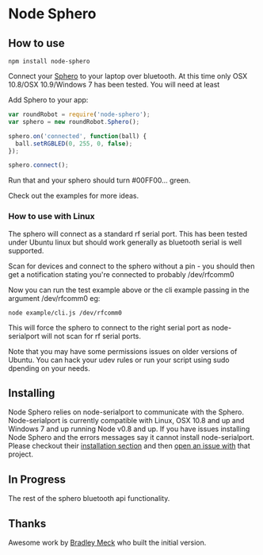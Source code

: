 # Node Sphero

## How to use

    npm install node-sphero

Connect your [Sphero](http://gosphero.com) to your laptop over bluetooth. At this time only OSX 10.8/OSX 10.9/Windows 7 has been tested. You will need at least

Add Sphero to your app:

```javascript
var roundRobot = require('node-sphero');
var sphero = new roundRobot.Sphero();

sphero.on('connected', function(ball) {
  ball.setRGBLED(0, 255, 0, false);
});

sphero.connect();
```

Run that and your sphero should turn #00FF00... green.

Check out the examples for more ideas.

### How to use with Linux

The sphero will connect as a standard rf serial port. This has been tested under Ubuntu linux but should work generally as bluetooth serial is well supported.

Scan for devices and connect to the sphero without a pin - you should then get a notification stating you're connected to probably /dev/rfcomm0

Now you can run the test example above or the cli example passing in the argument /dev/rfcomm0 eg:

```
node example/cli.js /dev/rfcomm0
```

This will force the sphero to connect to the right serial port as node-serialport will not scan for rf serial ports.

Note that you may have some permissions issues on older versions of Ubuntu. You can hack your udev rules or run your script using sudo dpending on your needs.

## Installing

Node Sphero relies on node-serialport to communicate with the Sphero. Node-serialport is currently compatible with Linux, OSX 10.8 and up and Windows 7 and up running Node v0.8 and up. If you have issues installing Node Sphero and the errors messages say it cannot install node-serialport. Please checkout their [installation section](https://github.com/voodootikigod/node-serialport#to-install) and then [open an issue with](https://github.com/voodootikigod/node-serialport/issues?state=open) that project.


## In Progress

The rest of the sphero bluetooth api functionality.

## Thanks

Awesome work by [Bradley Meck](https://github.com/bmeck) who built the initial version.

